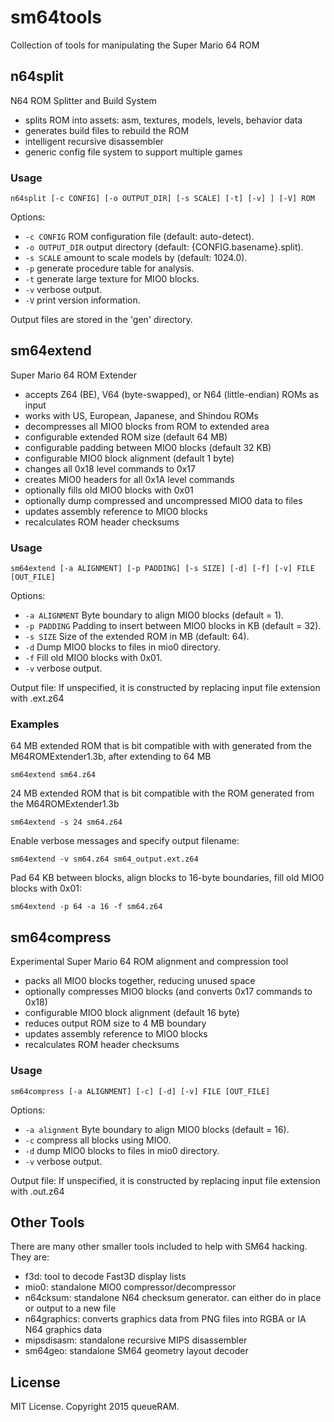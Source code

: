 # sm64tools
Collection of tools for manipulating the Super Mario 64 ROM

## n64split
N64 ROM Splitter and Build System
 - splits ROM into assets: asm, textures, models, levels, behavior data
 - generates build files to rebuild the ROM
 - intelligent recursive disassembler
 - generic config file system to support multiple games

### Usage
```console
n64split [-c CONFIG] [-o OUTPUT_DIR] [-s SCALE] [-t] [-v] ] [-V] ROM
```
Options:
 - <code>-c CONFIG</code> ROM configuration file (default: auto-detect).
 - <code>-o OUTPUT_DIR</code> output directory (default: {CONFIG.basename}.split).
 - <code>-s SCALE</code> amount to scale models by (default: 1024.0).
 - <code>-p</code> generate procedure table for analysis.
 - <code>-t</code> generate large texture for MIO0 blocks.
 - <code>-v</code> verbose output.
 - <code>-V</code> print version information.

Output files are stored in the 'gen' directory.
              
## sm64extend
Super Mario 64 ROM Extender
 - accepts Z64 (BE), V64 (byte-swapped), or N64 (little-endian) ROMs as input
 - works with US, European, Japanese, and Shindou ROMs
 - decompresses all MIO0 blocks from ROM to extended area
 - configurable extended ROM size (default 64 MB)
 - configurable padding between MIO0 blocks (default 32 KB)
 - configurable MIO0 block alignment (default 1 byte)
 - changes all 0x18 level commands to 0x17
 - creates MIO0 headers for all 0x1A level commands
 - optionally fills old MIO0 blocks with 0x01
 - optionally dump compressed and uncompressed MIO0 data to files
 - updates assembly reference to MIO0 blocks
 - recalculates ROM header checksums

### Usage
```console
sm64extend [-a ALIGNMENT] [-p PADDING] [-s SIZE] [-d] [-f] [-v] FILE [OUT_FILE]
```
Options:
 - <code>-a ALIGNMENT</code> Byte boundary to align MIO0 blocks (default = 1).
 - <code>-p PADDING</code> Padding to insert between MIO0 blocks in KB (default = 32).
 - <code>-s SIZE</code> Size of the extended ROM in MB (default: 64).
 - <code>-d</code> Dump MIO0 blocks to files in mio0 directory.
 - <code>-f</code> Fill old MIO0 blocks with 0x01.
 - <code>-v</code> verbose output.

Output file: If unspecified, it is constructed by replacing input file extension with .ext.z64
              
### Examples
64 MB extended ROM that is bit compatible with with generated from the M64ROMExtender1.3b, after extending to 64 MB
```console
sm64extend sm64.z64
```
               
24 MB extended ROM that is bit compatible with the ROM generated from the M64ROMExtender1.3b
```console
sm64extend -s 24 sm64.z64
```
                
Enable verbose messages and specify output filename:
```console
sm64extend -v sm64.z64 sm64_output.ext.z64
```
                 
Pad 64 KB between blocks, align blocks to 16-byte boundaries, fill old MIO0 blocks with 0x01:
```console
sm64extend -p 64 -a 16 -f sm64.z64
```

## sm64compress
Experimental Super Mario 64 ROM alignment and compression tool
 - packs all MIO0 blocks together, reducing unused space
 - optionally compresses MIO0 blocks (and converts 0x17 commands to 0x18)
 - configurable MIO0 block alignment (default 16 byte)
 - reduces output ROM size to 4 MB boundary
 - updates assembly reference to MIO0 blocks
 - recalculates ROM header checksums

### Usage
```console
sm64compress [-a ALIGNMENT] [-c] [-d] [-v] FILE [OUT_FILE]
```
Options:
 - <code>-a alignment</code> Byte boundary to align MIO0 blocks (default = 16).
 - <code>-c</code> compress all blocks using MIO0.
 - <code>-d</code> dump MIO0 blocks to files in mio0 directory.
 - <code>-v</code> verbose output.

Output file: If unspecified, it is constructed by replacing input file extension with .out.z64

## Other Tools
There are many other smaller tools included to help with SM64 hacking.  They are:
 - f3d: tool to decode Fast3D display lists
 - mio0: standalone MIO0 compressor/decompressor
 - n64cksum: standalone N64 checksum generator.  can either do in place or output to a new file
 - n64graphics: converts graphics data from PNG files into RGBA or IA N64 graphics data
 - mipsdisasm: standalone recursive MIPS disassembler
 - sm64geo: standalone SM64 geometry layout decoder

## License

MIT License. Copyright 2015 queueRAM.
